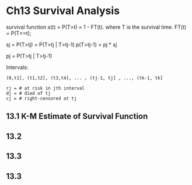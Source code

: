 Ch13 Survival Analysis
============================

survival function s(t) = P(T>t) = 1 - FT(t). where T is the survival time.  FT(t) = P(T<=t);

sj = P(T>tj) = P(T>tj | T>tj-1) p(T>tj-1) = pj * sj

pj = P(T>tj | T>tj-1)

Intervals: 
    
    (0,t1], (t1,t2], (t3,t4], ... , (tj-1, tj] , ..., (tk-1, tk]
    
    rj = # at risk in jth interval
    dj = # died of tj
    cj = # right-censored at tj




## 13.1 K-M Estimate of Survival Function



## 13.2


## 13.3


## 13.3
